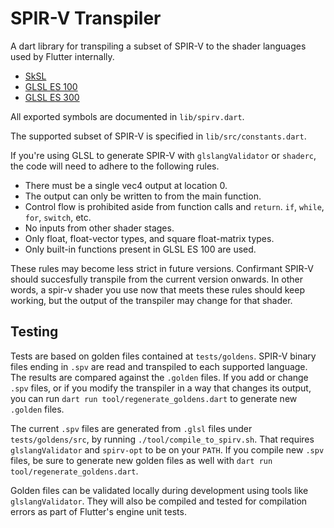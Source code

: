 # SPIR-V Transpiler

A dart library for transpiling a subset of SPIR-V to the shader languages used by Flutter internally.

- [SkSL](https://skia.org/docs/user/sksl/)
- [GLSL ES 100](https://www.khronos.org/files/opengles_shading_language.pdf)
- [GLSL ES 300](https://www.khronos.org/registry/OpenGL/specs/es/3.0/GLSL_ES_Specification_3.00.pdf)

All exported symbols are documented in `lib/spirv.dart`.

The supported subset of SPIR-V is specified in `lib/src/constants.dart`.

If you're using GLSL to generate SPIR-V with `glslangValidator` or `shaderc`,
the code will need to adhere to the following rules.

- There must be a single vec4 output at location 0.
- The output can only be written to from the main function.
- Control flow is prohibited aside from function calls and `return`.
  `if`, `while`, `for`, `switch`, etc.
- No inputs from other shader stages.
- Only float, float-vector types, and square float-matrix types.
- Only built-in functions present in GLSL ES 100 are used.

These rules may become less strict in future versions. Confirmant SPIR-V should succesfully transpile from the current version onwards.  In other words, a spir-v shader you use now that meets these rules should keep working, but the output of the transpiler may change for that shader.

## Testing

Tests are based on golden files contained at `tests/goldens`. SPIR-V binary files
ending in `.spv` are read and transpiled to each supported language. The results
are compared against the `.golden` files. If you add or change `.spv` files, or if
you modify the transpiler in a way that changes its output, you can run `dart run tool/regenerate_goldens.dart` to generate new `.golden` files.

The current `.spv` files are generated from `.glsl` files under `tests/goldens/src`, by running `./tool/compile_to_spirv.sh`. That requires `glslangValidator` and `spirv-opt` to
be on your `PATH`. If you compile new `.spv` files, be sure to generate new golden files as well with `dart run tool/regenerate_goldens.dart`.

Golden files can be validated locally during development using tools like `glslangValidator`. They will also be compiled and tested for compilation errors as part of Flutter's engine unit tests.
